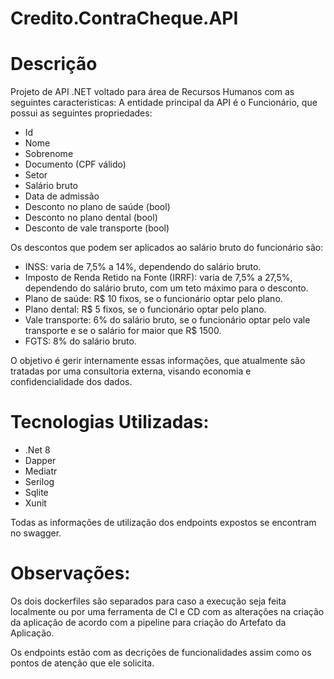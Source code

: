 # Credito.ContraCheque.API

# Descrição
Projeto de API .NET voltado para área de Recursos Humanos com as seguintes caracteristicas:
A entidade principal da API é o Funcionário, que possui as seguintes propriedades:

- Id
- Nome
- Sobrenome
- Documento (CPF válido)
- Setor
- Salário bruto
- Data de admissão
- Desconto no plano de saúde (bool)
- Desconto no plano dental (bool)
- Desconto de vale transporte (bool)
  
Os descontos que podem ser aplicados ao salário bruto do funcionário são:

- INSS: varia de 7,5% a 14%, dependendo do salário bruto.
- Imposto de Renda Retido na Fonte (IRRF): varia de 7,5% a 27,5%, dependendo do salário bruto, com um teto máximo para o desconto.
- Plano de saúde: R$ 10 fixos, se o funcionário optar pelo plano.
- Plano dental: R$ 5 fixos, se o funcionário optar pelo plano.
- Vale transporte: 6% do salário bruto, se o funcionário optar pelo vale transporte e se o salário for maior que R$ 1500.
- FGTS: 8% do salário bruto.

O objetivo é gerir internamente essas informações, que atualmente são tratadas por uma consultoria externa, visando economia e confidencialidade dos dados.

# Tecnologias Utilizadas:
 - .Net 8
 - Dapper
 - Mediatr
 - Serilog
 - Sqlite
 - Xunit

Todas as informações de utilização dos endpoints expostos se encontram no swagger.

# Observações:
Os dois dockerfiles são separados para caso a execução seja feita localmente ou por uma ferramenta de CI e CD com as alterações na criação da aplicação de acordo com a pipeline para criação do Artefato da Aplicação.

Os endpoints estão com as decrições de funcionalidades assim como os pontos de atenção que ele solicita.

